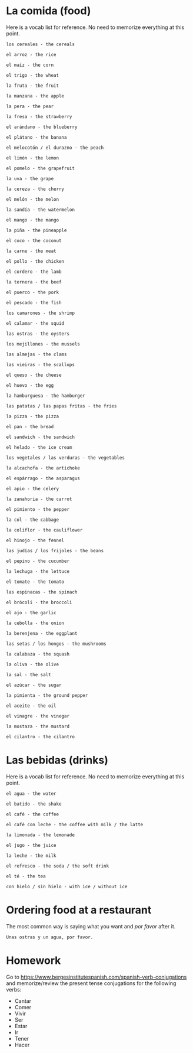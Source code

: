 # La comida (food)

Here is a vocab list for reference. No need to memorize everything at this point.

    los cereales - the cereals

    el arroz - the rice

    el maíz - the corn

    el trigo - the wheat

    la fruta - the fruit

    la manzana - the apple

    la pera - the pear

    la fresa - the strawberry

    el arándano - the blueberry

    el plátano - the banana

    el melocotón / el durazno - the peach

    el limón - the lemon

    el pomelo - the grapefruit

    la uva - the grape

    la cereza - the cherry

    el melón - the melon

    la sandía - the watermelon

    el mango - the mango

    la piña - the pineapple

    el coco - the coconut

    la carne - the meat

    el pollo - the chicken

    el cordero - the lamb

    la ternera - the beef

    el puerco - the pork

    el pescado - the fish

    los camarones - the shrimp

    el calamar - the squid

    las ostras - the oysters

    los mejillones - the mussels

    las almejas - the clams

    las vieiras - the scallops

    el queso - the cheese

    el huevo - the egg

    la hamburguesa - the hamburger

    las patatas / las papas fritas - the fries

    la pizza - the pizza

    el pan - the bread

    el sandwich - the sandwich

    el helado - the ice cream 

    los vegetales / las verduras - the vegetables

    la alcachofa - the artichoke

    el espárrago - the asparagus

    el apio - the celery

    la zanahoria - the carrot

    el pimiento - the pepper

    la col - the cabbage

    la coliflor - the cauliflower

    el hinojo - the fennel

    las judías / los frijoles - the beans

    el pepino - the cucumber

    la lechuga - the lettuce

    el tomate - the tomato

    las espinacas - the spinach

    el brócoli - the broccoli

    el ajo - the garlic

    la cebolla - the onion

    la berenjena - the eggplant

    las setas / los hongos - the mushrooms

    la calabaza - the squash

    la oliva - the olive

    la sal - the salt

    el azúcar - the sugar

    la pimienta - the ground pepper

    el aceite - the oil

    el vinagre - the vinegar

    la mostaza - the mustard

    el cilantro - the cilantro

# Las bebidas (drinks)

Here is a vocab list for reference. No need to memorize everything at this point.

    el agua - the water

    el batido - the shake

    el café - the coffee

    el café con leche - the coffee with milk / the latte

    la limonada - the lemonade

    el jugo - the juice

    la leche - the milk

    el refresco - the soda / the soft drink

    el té - the tea

    con hielo / sin hielo - with ice / without ice

# Ordering food at a restaurant

The most common way is saying what you want and *por favor* after it.

    Unas ostras y un agua, por favor.

# Homework

Go to https://www.bergesinstitutespanish.com/spanish-verb-conjugations
and memorize/review the present tense conjugations for the following verbs:

- Cantar
- Comer
- Vivir
- Ser
- Estar
- Ir
- Tener
- Hacer